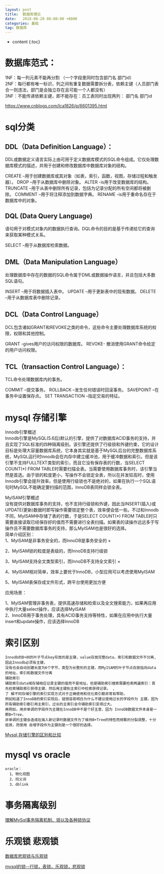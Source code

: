 ```yaml
---
layout: post
title:  数据库理论
date:   2018-08-20 08:00:00 +0800
categories: 基础
tag: 数据库
---
```


* content
{:toc}

# 数据库范式：   
1NF：每一列元素不能再分割 （一个字段里同时包含部门名 部门id）   
2NF：每行都有唯一标识，列之间有重复数据需要拆分表，依赖主键（人员部门表合一则违法，部门是会独立存在且可能一个人都没有）   
3NF：不能传递依赖主键，即不能存在：员工表同时出现两列： 部门名 部门id   

https://www.cnblogs.com/lca1826/p/6601395.html   

# sql分类
## DDL（Data Definition Language）： 
DDL或数据定义语言实际上由可用于定义数据库模式的SQL命令组成。它仅处理数据库模式的描述，并用于创建和修改数据库中数据库对象的结构。

CREATE –用于创建数据库或其对象（如表，索引，函数，视图，存储过程和触发器）。
DROP –用于从数据库中删除对象。
ALTER -is用于改变数据库的结构。
TRUNCATE –用于从表中删除所有记录，包括为记录分配的所有空间都将被删除。
COMMENT –用于将注释添加到数据字典。
RENAME -is用于重命名存在于数据库中的对象。

## DQL  (Data Query Language)
语句用于对模式对象内的数据执行查询。DQL命令的目的是基于传递给它的查询来获取某种模式关系。

SELECT –用于从数据库检索数据。

## DML（Data Manipulation Language）
处理数据库中存在的数据的SQL命令属于DML或数据操作语言，并且包括大多数SQL语句。

INSERT –用于将数据插入表中。
UPDATE –用于更新表中的现有数据。
DELETE –用于从数据库表中删除记录。

## DCL（Data Control Language）
DCL包含诸如GRANT和REVOKE之类的命令，这些命令主要处理数据库系统的权限，权限和其他控制。

GRANT -gives用户的访问权限的数据库。
REVOKE- 撤消使用GRANT命令给定的用户访问权限。

## TCL（transaction Control Language）： 
TCL命令处理数据库内的事务。

COMMIT –提交事务。
ROLLBACK –发生任何错误时回滚事务。
SAVEPOINT –在事务中设置保存点。
SET TRANSACTION –指定交易的特征。


# mysql 存储引擎
Innodb引擎概述   
Innodb引擎是MySQL(5.6后)默认的引擎，提供了对数据库ACID事务的支持，并且实现了SQL标准的四种隔离级别。该引擎还提供了行级锁和外键约束，它的设计目标是处理大容量数据库系统，它本身其实就是基于MySQL后台的完整数据库系统，MySQL运行时Innodb会在内存中建立缓冲池，用于缓冲数据和索引。但是该引擎不支持FULLTEXT类型的索引，而且它没有保存表的行数，当SELECT COUNT(*) FROM TABLE时需要扫描全表。当需要使用数据库事务时，该引擎当然是首选。由于锁的粒度更小，写操作不会锁定全表，所以在并发较高时，使用Innodb引擎会提升效率。但是使用行级锁也不是绝对的，如果在执行一个SQL语句时MySQL不能确定要扫描的范围，InnoDB表同样会锁全表。

MyISAM引擎概述   
没有提供对数据库事务的支持，也不支持行级锁和外键，因此当INSERT(插入)或UPDATE(更新)数据时即写操作需要锁定整个表，效率便会低一些。不过和Innodb不同，MyISAM中存储了表的行数，于是SELECT COUNT(*) FROM TABLE时只需要直接读取已经保存好的值而不需要进行全表扫描。如果表的读操作远远多于写操作且不需要数据库事务的支持，那么MyISAM也是很好的选择。   
简单介绍区别：   
1、MyISAM是非事务安全的，而InnoDB是事务安全的 ×

2、MyISAM锁的粒度是表级的，而InnoDB支持行级锁

3、MyISAM支持全文类型索引，而InnoDB不支持全文索引 ×

4、MyISAM相对简单，效率上要优于InnoDB，小型应用可以考虑使用MyISAM

5、MyISAM表保存成文件形式，跨平台使用更加方便

应用场景：

1、MyISAM管理非事务表，提供高速存储和检索以及全文搜索能力，如果再应用中执行大量select操作，应该选择MyISAM   
2、InnoDB用于事务处理，具有ACID事务支持等特性，如果在应用中执行大量insert和update操作，应该选择InnoDB   

# 索引区别
```
Innodb的B+树的叶子节点key存放的是主键，value存放完整data，索引和数据文件不分离,因此Innodb必须有主键，
没有也会自动创建长度为6个字节，类型为长整形的主键，而MyISAM的叶子节点存放指向data的地址，索引和数据文件分离
辅助索引
辅助索引data域存储相应记录主键的值而不是地址，但是辅助索引搜索需要检索两遍索引：首先检索辅助索引获得主键，然后用主键到主索引中检索获得记录。 ,
了 解不同存储引擎的索引实现方式对于正确使用和优化索引都非常有帮助，
例如知道了InnoDB的索引实现后，就很容易明白为什么不建议使用过长的字段作为 主键，因为所有辅助索引都引用主索引，过长的主索引会令辅助索引变得过大。
再例如，用非单调的字段作为主键在InnoDB中不是个好主意，因为 InnoDB数据文件本身是一颗B+Tree，
非单调的主键会造成在插入新记录时数据文件为了维持B+Tree的特性而频繁的分裂调整，十分低效，而使用 自增字段作为主键则是一个很好的选择。

```
[Mysql 存储引擎的区别和比较](https://blog.csdn.net/zgrgfr/article/details/74455547)


# mysql vs oracle

    oracle：
      1、物化视图
      2、同义词
      3、dblink
      
# 事务隔离级别 

[理解MySql事务隔离机制、锁以及各种锁协议](https://blog.csdn.net/gklifg/article/details/38752691)

# 乐观锁 悲观锁

[数据库悲观锁与乐观锁](https://juejin.im/post/5cb5e3fc6fb9a068973ed3fd)

[mysql的锁--行锁，表锁，乐观锁，悲观锁](https://www.cnblogs.com/deliver/p/5730616.html)

